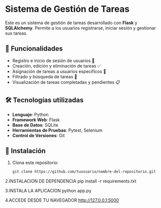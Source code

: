 # Sistema de Gestión de Tareas  

Este es un sistema de gestión de tareas desarrollado con **Flask** y **SQLAlchemy**. Permite a los usuarios registrarse, iniciar sesión y gestionar sus tareas.  

## 🚀 Funcionalidades  
- Registro e inicio de sesión de usuarios 🔐  
- Creación, edición y eliminación de tareas ✅  
- Asignación de tareas a usuarios específicos 👥  
- Filtrado y búsqueda de tareas 🔎  
- Visualización de tareas completadas y pendientes 📋  

## 🛠️ Tecnologías utilizadas  
- **Lenguaje**: Python  
- **Framework Web**: Flask  
- **Base de Datos**: SQLite  
- **Herramientas de Pruebas**: Pytest, Selenium  
- **Control de Versiones**: Git  

## 📂 Instalación  
1. Clona este repositorio:  
   ```bash
   git clone https://github.com/tuusuario/nombre-del-repositorio.git

2.INSTALACION DE DEPENDENCIA 
   pip install -r requirements.txt

3.INSTALA LA APLICACION
python app.py

4.ACCEDE DESDE TU NAVEGADOR
http://127.0.0.1:5000



